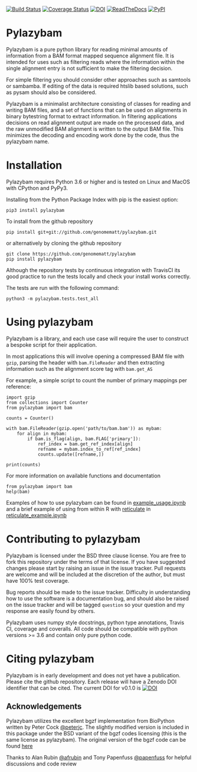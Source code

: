 [![Build Status](https://travis-ci.org/genomematt/pylazybam.svg?branch=master)](https://travis-ci.org/genomematt/pylazybam)
[![Coverage Status](https://coveralls.io/repos/genomematt/pylazybam/badge.svg)](https://coveralls.io/r/genomematt/pylazybam)
[![DOI](https://zenodo.org/badge/189527217.svg)](https://zenodo.org/badge/latestdoi/189527217)
[![ReadTheDocs](https://pylazybam.readthedocs.io/en/latest/?badge=latest)](https://pylazybam.readthedocs.io/en/latest/)
[![PyPI](https://img.shields.io/pypi/v/pylazybam.svg)](https://pypi.python.org/pypi/pylazybam/)

Pylazybam
=========

Pylazybam is a pure python library for reading minimal amounts of information from a BAM format mapped sequence
alignment file. It is intended for uses such as filtering reads where the information within the single alignment entry 
is not sufficient to make the filtering decision.

For simple filtering you should consider other approaches such as samtools or sambamba. If editing of the data is
required htslib based solutions, such as pysam should also be considered.

Pylazybam is a minimalist architecture consisting of classes for reading and writing BAM files, and a set of functions 
that can be used on alignments in binary bytestring format to extract information. In filtering applications decisions 
on read alignment output are made on the processed data, and the raw unmodified BAM alignment is written to the output 
BAM file. This minimizes the decoding and encoding work done by the code, thus the pylazybam name. 

Installation
============
Pylazybam requires Python 3.6 or higher and is tested on Linux and MacOS with CPython and PyPy3.

Installing from the Python Package Index with pip is the easiest option:

    pip3 install pylazybam
    
To install from the github repository

    pip install git+git://github.com/genomematt/pylazybam.git

or alternatively by cloning the github repository

    git clone https://github.com/genomematt/pylazybam
    pip install pylazybam
	
Although the repository tests by continuous integration with TravisCI its good practice to run the tests locally and 
check your install works correctly.

The tests are run with the following command:

    python3 -m pylazybam.tests.test_all

Using pylazybam
===============

Pylazybam is a library, and each use case will require the user to construct a bespoke script for their application.

In most applications this will involve opening a compressed BAM file with `gzip`, parsing the header with 
`bam.FileReader` and then extracting information such as the alignment score tag with `bam.get_AS`

For example, a simple script to count the number of primary mappings per reference:

    import gzip
    from collections import Counter
    from pylazybam import bam
    
    counts = Counter()
    
    with bam.FileReader(gzip.open('path/to/bam.bam')) as mybam:    
        for align in mybam:
            if bam.is_flag(align, bam.FLAG['primary']):
                ref_index = bam.get_ref_index[align]
                refname = mybam.index_to_ref[ref_index]
                counts.update([refname,])
    
    print(counts)
    
For more information on available functions and documentation

    from pylazybam import bam
    help(bam)
 
Examples of how to use pylazybam can be found in [example_usage.ipynb](example_usage.ipynb) and a brief example of using
from within R with [reticulate](https://rstudio.github.io/reticulate/) in [reticulate_example.ipynb](reticulate_example.ipynb)

Contributing to pylazybam
=========================
Pylazybam is licensed under the BSD three clause license.  You are free to fork this repository under the terms of that
 license.  If you have suggested changes please start by raising an issue in the issue tracker.  Pull requests are 
welcome and will be included at the discretion of the author, but must have 100% test coverage.

Bug reports should be made to the issue tracker.  Difficulty in understanding how to use the software is a documentation
 bug, and should also be raised on the issue tracker and will be tagged `question` so your question and my response are 
easily found by others.

Pylazybam uses numpy style docstrings, python type annotations, Travis CI, coverage and coveralls. All code should be
compatible with python versions >= 3.6 and contain only pure python code.


Citing pylazybam
================

Pylazybam is in early development and does not yet have a publication. Please cite the github repository.
Each release will have a Zenodo DOI identifier that can be cited. The current DOI for v0.1.0 is [![DOI](https://zenodo.org/badge/189527217.svg)](https://zenodo.org/badge/latestdoi/189527217)

Acknowledgements
----------------
Pylazybam utilizes the excellent bgzf implementation from BioPython written by Peter Cock [@peterjc](https://github.com/peterjc). The slightly modified version is included in this package under the BSD variant of the bgzf codes licensing (this is the same license as pylazybam). The original version of the bgzf code can be found [here](https://github.com/biopython/biopython/blob/master/Bio/bgzf.py)

Thanks to Alan Rubin [@afrubin](https://github.com/afrubin) and Tony Papenfuss [@papenfuss](https://github.com/papenfuss) for helpful discussions and code review
